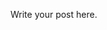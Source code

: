 <!-- 
.. title: projects
.. slug: projects
.. date: 2013/03/27 15:07:20
.. tags: 
.. link: 
.. description: 
-->


Write your post here.